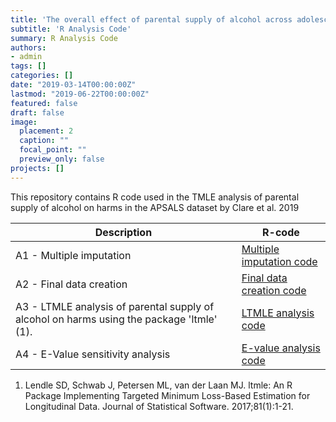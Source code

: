 ```yaml
---
title: 'The overall effect of parental supply of alcohol across adolescence on alcohol-related harms in early adulthood – a prospective cohort study'
subtitle: 'R Analysis Code'
summary: R Analysis Code
authors:
- admin
tags: []
categories: []
date: "2019-03-14T00:00:00Z"
lastmod: "2019-06-22T00:00:00Z"
featured: false
draft: false
image:
  placement: 2
  caption: ""
  focal_point: ""
  preview_only: false
projects: []
---
```


This repository contains R code used in the TMLE analysis of parental supply of alcohol on harms in the APSALS dataset by Clare et al. 2019

| Description | R-code |
| --- | --- |
| A1 - Multiple imputation | [Multiple imputation code](Code/A1_multiple_imputation.R) |
| A2 - Final data creation | [Final data creation code](Code/A2_final_data_creation.R) |
| A3 - LTMLE analysis of parental supply of alcohol on harms using the package 'ltmle' (1). | [LTMLE analysis code](Code/A3_ltmle_analysis.R) |
| A4 - E-Value sensitivity analysis | [E-value analysis code](Code/A4_evalue_analysis.R) |

1. Lendle SD, Schwab J, Petersen ML, van der Laan MJ. ltmle: An R Package Implementing Targeted Minimum Loss-Based Estimation for Longitudinal Data. Journal of Statistical Software. 2017;81(1):1-21.